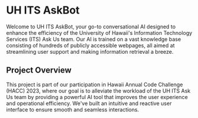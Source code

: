 # UH ITS AskBot

Welcome to UH ITS AskBot, your go-to conversational AI designed to enhance the efficiency of the University of Hawaii's Information Technology Services (ITS) Ask Us team. Our AI is trained on a vast knowledge base consisting of hundreds of publicly accessible webpages, all aimed at streamlining user support and making information retrieval a breeze.

## Project Overview

This project is part of our participation in Hawaii Annual Code Challenge (HACC) 2023, where our goal is to alleviate the workload of the UH ITS Ask Us team by providing a powerful AI tool that improves the user experience and operational efficiency. We've built an intuitive and reactive user interface to ensure smooth and seamless interactions.
